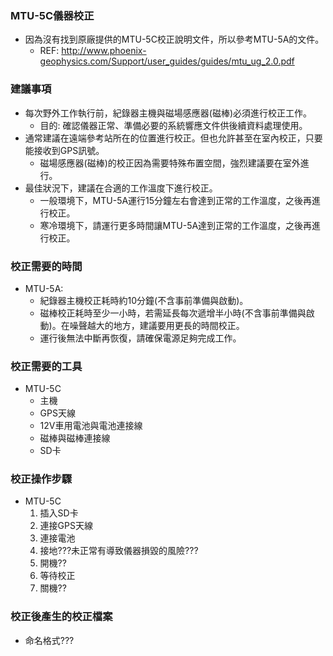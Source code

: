 ### MTU-5C儀器校正
+ 因為沒有找到原廠提供的MTU-5C校正說明文件，所以參考MTU-5A的文件。
  + REF: http://www.phoenix-geophysics.com/Support/user_guides/guides/mtu_ug_2.0.pdf

### 建議事項
+ 每次野外工作執行前，紀錄器主機與磁場感應器(磁棒)必須進行校正工作。
  + 目的: 確認儀器正常、準備必要的系統響應文件供後續資料處理使用。
+ 通常建議在遠端參考站所在的位置進行校正。但也允許甚至在室內校正，只要能接收到GPS訊號。
  + 磁場感應器(磁棒)的校正因為需要特殊布置空間，強烈建議要在室外進行。
+ 最佳狀況下，建議在合適的工作溫度下進行校正。
  + 一般環境下，MTU-5A運行15分鐘左右會達到正常的工作溫度，之後再進行校正。
  + 寒冷環境下，請運行更多時間讓MTU-5A達到正常的工作溫度，之後再進行校正。

### 校正需要的時間
+ MTU-5A:
  + 紀錄器主機校正耗時約10分鐘(不含事前準備與啟動)。
  + 磁棒校正耗時至少一小時，若需延長每次遞增半小時(不含事前準備與啟動)。在噪聲越大的地方，建議要用更長的時間校正。
  + 運行後無法中斷再恢復，請確保電源足夠完成工作。

### 校正需要的工具
+ MTU-5C
  + 主機
  + GPS天線
  + 12V車用電池與電池連接線
  + 磁棒與磁棒連接線
  + SD卡

### 校正操作步驟
+ MTU-5C
  1. 插入SD卡
  2. 連接GPS天線
  3. 連接電池
  4. 接地???未正常有導致儀器損毀的風險???
  5. 開機??
  6. 等待校正
  7. 關機??

### 校正後產生的校正檔案
+ 命名格式???
